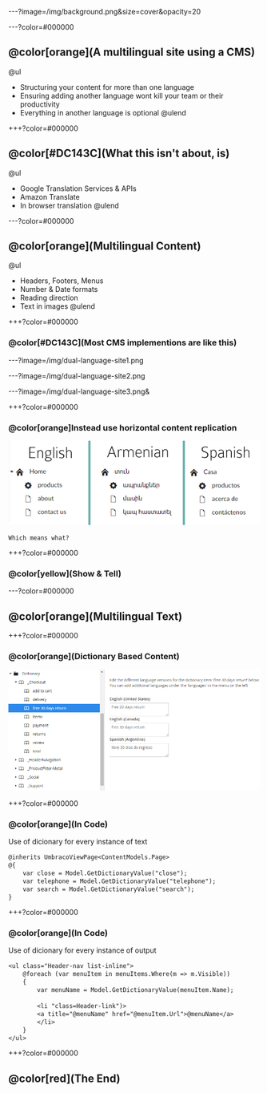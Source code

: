 ---?image=/img/background.png&size=cover&opacity=20

---?color=#000000
## @color[orange](A multilingual site using a CMS)

@ul
 - Structuring your content for more than one language
 - Ensuring adding another language wont kill your team or their productivity
 - Everything in another language is optional
@ulend

+++?color=#000000
## @color[#DC143C](What this isn't about, is)

@ul
 - Google Translation Services & APIs
 - Amazon Translate
 - In browser translation
@ulend

---?color=#000000
## @color[orange](Multilingual Content)

@ul
 - Headers, Footers, Menus
 - Number & Date formats
 - Reading direction
 - Text in images
@ulend

+++?color=#000000
### @color[#DC143C](Most CMS implementions are like this)

---?image=/img/dual-language-site1.png

---?image=/img/dual-language-site2.png

---?image=/img/dual-language-site3.png&

+++?color=#000000
### @color[orange]Instead use horizontal content replication

![Logo](/img/dual-language-site.png)

    Which means what?

+++?color=#000000
### @color[yellow](Show & Tell)

---?color=#000000
## @color[orange](Multilingual Text)

+++?color=#000000
### @color[orange](Dictionary Based Content)

![Logo](img/language.png)


+++?color=#000000
### @color[orange](In Code)

Use of dicionary for every instance of text
```
@inherits UmbracoViewPage<ContentModels.Page>
@{
    var close = Model.GetDictionaryValue("close");
    var telephone = Model.GetDictionaryValue("telephone");
    var search = Model.GetDictionaryValue("search");
}
```

+++?color=#000000
### @color[orange](In Code)

Use of dicionary for every instance of output
```
<ul class="Header-nav list-inline">
    @foreach (var menuItem in menuItems.Where(m => m.Visible))
    {
        var menuName = Model.GetDictionaryValue(menuItem.Name);

        <li "class=Header-link")>
        <a title="@menuName" href="@menuItem.Url">@menuName</a>
        </li>
    }
</ul>
```

+++?color=#000000
## @color[red](The End)

